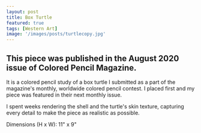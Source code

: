 ```yaml
---
layout: post
title: Box Turtle
featured: true
tags: [Western Art]
image: '/images/posts/turtlecopy.jpg'
---
```


## This piece was published in the August 2020 issue of Colored Pencil Magazine.

It is a colored pencil study of a box turtle I submitted as a part of the magazine's monthly, worldwide colored pencil contest. I placed first and my piece was featured in their next monthly issue. 

I spent weeks rendering the shell and the turtle's skin texture, capturing every detail to make the piece as realistic as possible.

Dimensions (H x W): 11" x 9"
